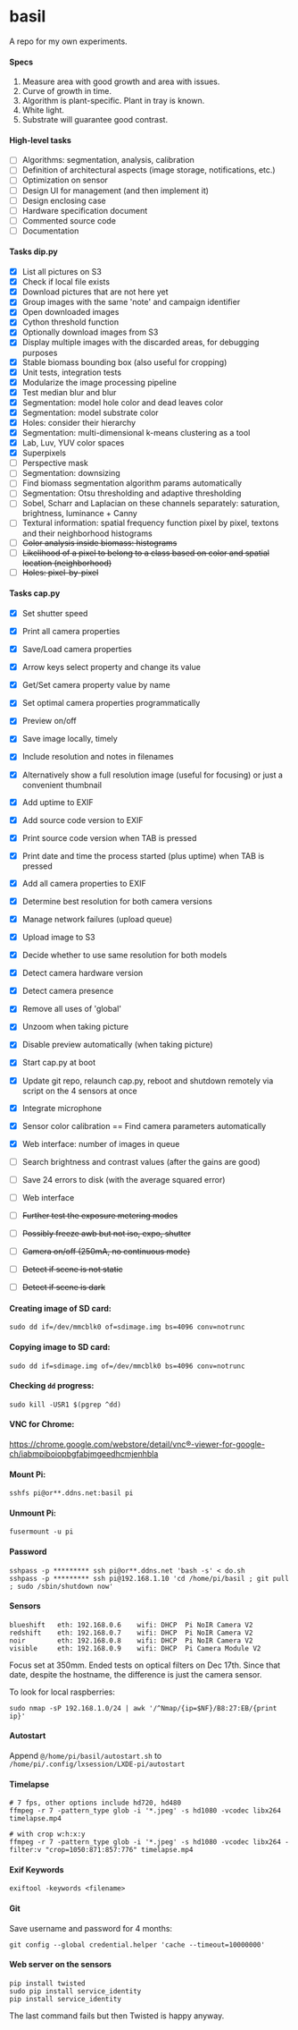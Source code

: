 # basil

A repo for my own experiments.

#### Specs
1. Measure area with good growth and area with issues.
2. Curve of growth in time.
3. Algorithm is plant-specific. Plant in tray is known.
4. White light.
5. Substrate will guarantee good contrast.

#### High-level tasks
- [ ] Algorithms: segmentation, analysis, calibration
- [ ] Definition of architectural aspects (image storage, notifications, etc.)
- [ ] Optimization on sensor
- [ ] Design UI for management (and then implement it)
- [ ] Design enclosing case
- [ ] Hardware specification document
- [ ] Commented source code
- [ ] Documentation

#### Tasks dip.py

- [x] List all pictures on S3
- [x] Check if local file exists
- [x] Download pictures that are not here yet
- [x] Group images with the same 'note' and campaign identifier
- [x] Open downloaded images
- [x] Cython threshold function
- [x] Optionally download images from S3
- [x] Display multiple images with the discarded areas, for debugging purposes
- [x] Stable biomass bounding box (also useful for cropping)
- [x] Unit tests, integration tests
- [x] Modularize the image processing pipeline
- [x] Test median blur and blur
- [x] Segmentation: model hole color and dead leaves color
- [x] Segmentation: model substrate color
- [x] Holes: consider their hierarchy
- [x] Segmentation: multi-dimensional k-means clustering as a tool
- [x] Lab, Luv, YUV color spaces
- [x] Superpixels
- [ ] Perspective mask
- [ ] Segmentation: downsizing
- [ ] Find biomass segmentation algorithm params automatically
- [ ] Segmentation: Otsu thresholding and adaptive thresholding
- [ ] Sobel, Scharr and Laplacian on these channels separately: saturation, brightness, luminance + Canny
- [ ] Textural information: spatial frequency function pixel by pixel, textons and their neighborhood histograms
- [ ] ~~Color analysis inside biomass: histograms~~
- [ ] ~~Likelihood of a pixel to belong to a class based on color and spatial location (neighborhood)~~
- [ ] ~~Holes: pixel-by-pixel~~

#### Tasks cap.py

- [x] Set shutter speed
- [x] Print all camera properties
- [x] Save/Load camera properties
- [x] Arrow keys select property and change its value
- [x] Get/Set camera property value by name
- [x] Set optimal camera properties programmatically
- [x] Preview on/off
- [x] Save image locally, timely
- [x] Include resolution and notes in filenames
- [x] Alternatively show a full resolution image (useful for focusing) or just a convenient thumbnail
- [x] Add uptime to EXIF
- [x] Add source code version to EXIF
- [x] Print source code version when TAB is pressed
- [x] Print date and time the process started (plus uptime) when TAB is pressed
- [x] Add all camera properties to EXIF
- [x] Determine best resolution for both camera versions
- [x] Manage network failures (upload queue)
- [x] Upload image to S3
- [x] Decide whether to use same resolution for both models
- [x] Detect camera hardware version
- [x] Detect camera presence
- [x] Remove all uses of 'global'
- [x] Unzoom when taking picture
- [x] Disable preview automatically (when taking picture)
- [x] Start cap.py at boot
- [x] Update git repo, relaunch cap.py, reboot and shutdown remotely via script on the 4 sensors at once
- [x] Integrate microphone
- [x] Sensor color calibration == Find camera parameters automatically
- [x] Web interface: number of images in queue
- [ ] Search brightness and contrast values (after the gains are good)
- [ ] Save 24 errors to disk (with the average squared error)
- [ ] Web interface
- [ ] ~~Further test the exposure metering modes~~
- [ ] ~~Possibly freeze awb but not iso, expo, shutter~~
- [ ] ~~Camera on/off (250mA, no continuous mode)~~
- [ ] ~~Detect if scene is not static~~
- [ ] ~~Detect if scene is dark~~


#### Creating image of SD card:
```
sudo dd if=/dev/mmcblk0 of=sdimage.img bs=4096 conv=notrunc
```


#### Copying image to SD card:
```
sudo dd if=sdimage.img of=/dev/mmcblk0 bs=4096 conv=notrunc
```


#### Checking `dd` progress:
```
sudo kill -USR1 $(pgrep ^dd)
```


#### VNC for Chrome:
<https://chrome.google.com/webstore/detail/vnc®-viewer-for-google-ch/iabmpiboiopbgfabjmgeedhcmjenhbla>


#### Mount Pi:
```
sshfs pi@or**.ddns.net:basil pi
```


#### Unmount Pi:
```
fusermount -u pi
```


#### Password
```
sshpass -p ********* ssh pi@or**.ddns.net 'bash -s' < do.sh
sshpass -p ********* ssh pi@192.168.1.10 'cd /home/pi/basil ; git pull ; sudo /sbin/shutdown now'
```


#### Sensors
```
blueshift	eth: 192.168.0.6	wifi: DHCP	Pi NoIR Camera V2
redshift	eth: 192.168.0.7	wifi: DHCP	Pi NoIR Camera V2
noir		eth: 192.168.0.8	wifi: DHCP	Pi NoIR Camera V2
visible		eth: 192.168.0.9	wifi: DHCP	Pi Camera Module V2
```
Focus set at 350mm. Ended tests on optical filters on Dec 17th. Since that date, despite the hostname, the difference is just the camera sensor.

To look for local raspberries:
```
sudo nmap -sP 192.168.1.0/24 | awk '/^Nmap/{ip=$NF}/B8:27:EB/{print ip}'
```


#### Autostart
Append `@/home/pi/basil/autostart.sh` to `/home/pi/.config/lxsession/LXDE-pi/autostart`


#### Timelapse
```
# 7 fps, other options include hd720, hd480
ffmpeg -r 7 -pattern_type glob -i '*.jpeg' -s hd1080 -vcodec libx264 timelapse.mp4

# with crop w:h:x:y
ffmpeg -r 7 -pattern_type glob -i '*.jpeg' -s hd1080 -vcodec libx264 -filter:v "crop=1050:871:857:776" timelapse.mp4
```


#### Exif Keywords
```
exiftool -keywords <filename>
```

#### Git
Save username and password for 4 months:
```
git config --global credential.helper 'cache --timeout=10000000'
```

#### Web server on the sensors
```
pip install twisted
sudo pip install service_identity
pip install service_identity
```
The last command fails but then Twisted is happy anyway.
